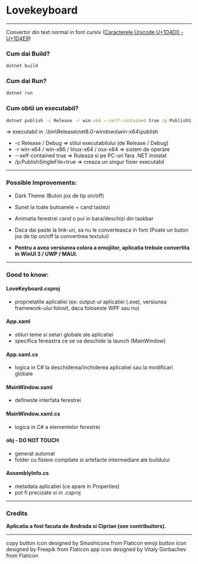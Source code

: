 # Lovekeyboard
---
Convertor din text normal in font cursiv ([Caracterele Unicode U+1D4D0 - U+1D4E9](https://www.compart.com/en/unicode/block/U+1D4D0))

### Cum dai Build?
```cmd
dotnet build
```

### Cum dai Run?
```cmd
dotnet run
```

### Cum obtii un executabil?
```cmd
dotnet publish -c Release -r win-x64 --self-contained true /p:PublishSingleFile=true
```
=> executabil in .\bin\Release\net8.0-windows\win-x64\publish

- -c Release / Debug                            => stilul executabilului (de Release / Debug)
- -r win-x64 / win-x86 / linux-x64 / osx-x64    => sistem de operare
- --self-contained true                         => Ruleaza si pe PC-uri fara .NET instalat 
- /p:PublishSingleFile=true                     => creaza un singur fisier executabil

---
### Possible Improvements:
- Dark Theme (Buton jos de tip on/off)
- Sunet la toate butoanele + cand tastezi
- Animatia ferestrei cand o pui in bara/deschizi din taskbar
- Daca dai paste la link-uri, sa nu le converteasca in font (Poate un buton jos de tip on/off la convertirea textului)

- **Pentru a avea versiunea colora a emojiilor, aplicatia trebuie convertita in WinUI 3 / UWP / MAUI.**

---
### Good to know:
#### LoveKeyboard.csproj
- proprietatile aplicatiei (ex: output-ul aplicatiei (.exe), versiunea framework-ului folosit, daca foloseste WPF sau nu)

#### App.xaml
- stiluri teme si setari globale ale aplicatiei
- specifica fereastra ce se va deschide la launch (MainWindow)
#### App.xaml.cs
- logica in C# la deschiderea/inchiderea aplicatiei sau la modificari globale

#### MainWindow.xaml
- defineste interfata ferestrei
#### MainWindow.xaml.cs
- logica in C# a elementelor ferestrei

#### obj - DO NOT TOUCH
- generat automat
- folder cu fisiere compilate si artefacte intermediare ale buildului

#### AssemblyInfo.cs
- metadata aplicatiei (ce apare in Properties)
- pot fi precizate si in .csproj

---
### Credits
**Aplicatia a fost facuta de Andrada si Ciprian (see contribuitors).**

---
copy button icon designed by Smashicons from Flaticon
emoji button icon designed by Freepik from Flaticon
app icon designed by Vitaly Gorbachev from Flaticon